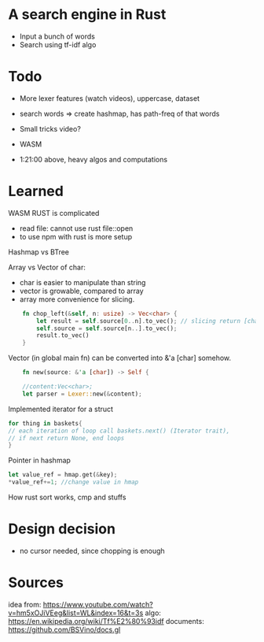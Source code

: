 # A search engine in Rust  
- Input a bunch of words
- Search using tf-idf algo 

# Todo 
<!-- - 1 hashmap for 1 file, makes another hashmap that has file-hashmap for all files in docs.gl  -->
<!-- - parse that big hashmap to json   -->

- More lexer features (watch videos), uppercase, dataset
- search words => create hashmap, has path-freq of that words


- Small tricks video?
- WASM  
- 1:21:00 above, heavy algos and computations 


# Learned  
WASM RUST is complicated 
- read file: cannot use rust file::open 
- to use npm with rust is more setup

Hashmap vs BTree 

Array vs Vector of char: 
- char is easier to manipulate than string 
- vector is growable, compared to array 
- array more convenience for slicing.
```rust
    fn chop_left(&self, n: usize) -> Vec<char> {
        let result = self.source[0..n].to_vec(); // slicing return [char]
        self.source = self.source[n..].to_vec();
        result.to_vec()
    }
```

Vector (in global main fn) can be converted into &'a [char] somehow.
```rust 
    fn new(source: &'a [char]) -> Self { 

    //content:Vec<char>;
    let parser = Lexer::new(&content);
```

Implemented iterator for a struct  
```rust   
for thing in baskets{ 
// each iteration of loop call baskets.next() (Iterator trait),  
// if next return None, end loops
}
```

Pointer in hashmap 
```rust 
let value_ref = hmap.get(&key); 
*value_ref+=1; //change value in hmap
```

How rust sort works, cmp and stuffs


# Design decision 
- no cursor needed, since chopping is enough


# Sources
idea from: https://www.youtube.com/watch?v=hm5xOJiVEeg&list=WL&index=16&t=3s
algo: https://en.wikipedia.org/wiki/Tf%E2%80%93idf
documents: https://github.com/BSVino/docs.gl

